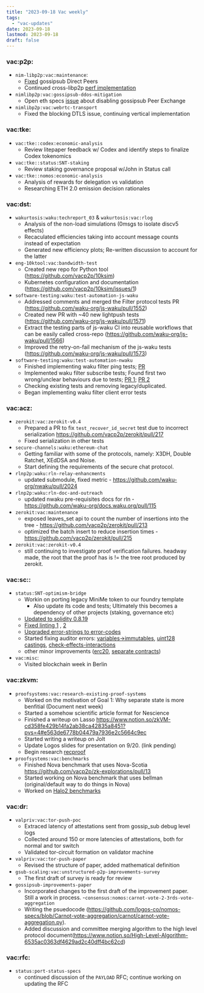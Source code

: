 ```yaml
---
title: "2023-09-18 Vac weekly"
tags:
  - "vac-updates"
date: 2023-09-18
lastmod: 2023-09-18
draft: false
---
```


### vac:p2p:
- `nim-libp2p:vac:maintenance`:
  - [Fixed](https://github.com/status-im/nimbus-eth2/pull/5427) gossipsub Direct Peers
  - Continued cross-libp2p [perf implementation](https://github.com/libp2p/test-plans/pull/262)
- `nimlibp2p:vac:gossipsub-ddos-mitigation`
  - Open eth specs [issue](https://github.com/ethereum/consensus-specs/issues/3500) about disabling gossipsub Peer Exchange
- `nimlibp2p:vac:webrtc-transport`
  - Fixed the blocking DTLS issue, continuing vertical implementation

### vac:tke:
- `vac:tke::codex:economic-analysis`
  - Review litepaper feedback w/ Codex and identify steps to finalize Codex tokenomics
- `vac:tke::status:SNT-staking`
  - Review staking governance proposal w/John in Status call
- `vac:tke::nomos:economic-analysis`
  - Analysis of rewards for delegation vs validation
  - Researching ETH 2.0 emission decision rationales

### vac:dst:
- `wakurtosis:waku:techreport_03` & `wakurtosis:vac:rlog`
  - Analysis of the non-load simulations (0msgs to isolate discv5 effects)
  - Recaculated efficiencies taking into account message counts instead of expectation
  - Generated new efficiency plots; Re-written discussion to account for the latter
- `eng-10ktool:vac:bandwidth-test`
  - Created new repo for Python tool (https://github.com/vacp2p/10ksim)
  - Kubernetes configuration and documentation (https://github.com/vacp2p/10ksim/issues/1)
- `software-testing:waku:test-automation-js-waku`
  - Addressed comments and merged the Filter protocol tests PR  (https://github.com/waku-org/js-waku/pull/1552)
  - Created new PR with ~40 new lightpush tests (https://github.com/waku-org/js-waku/pull/1571)
  - Extract the testing parts of js-waku CI into reusable workflows that can be easily called cross-repo (https://github.com/waku-org/js-waku/pull/1566)
  - Improved the retry-on-fail mechanism of the js-waku tests (https://github.com/waku-org/js-waku/pull/1573)
- `software-testing:waku:test-automation-nwaku`
  - Finished implementing waku filter ping tests; [PR](https://github.com/waku-org/nwaku/pull/2023)
  - Implemented waku filter subscribe tests; Found first two wrong/unclear behaviours due to tests; [PR 1](https://github.com/waku-org/nwaku/pull/2034); [PR 2](https://github.com/waku-org/nwaku/pull/2035)
  - Checking existing tests and removing legacy/duplicated.
  - Began implementing waku filter client error tests

### vac:acz:
- `zerokit:vac:zerokit-v0.4`
  - Prepared a PR to fix `test_recover_id_secret` test due to incorrect serialization https://github.com/vacp2p/zerokit/pull/217
  - Fixed serialization in other tests
- `secure-channels:waku:ethereum-chat`
  - Getting familiar with some of the protocols, namely: X3DH, Double Ratchet, XEdDSA and Noise.
  - Start defining the requirements of the secure chat protocol.
- `rlnp2p:waku:rln-relay-enhancments`
    - updated submodule, fixed metric - https://github.com/waku-org/nwaku/pull/2024
- `rlnp2p:waku:rln-doc-and-outreach`
    - updated nwaku pre-requisites docs for rln - https://github.com/waku-org/docs.waku.org/pull/115
- `zerokit:vac:maintenance`
    - exposed leaves_set api to count the number of insertions into the tree - https://github.com/vacp2p/zerokit/pull/213
    - optimized the batch insert to reduce insertion times - https://github.com/vacp2p/zerokit/pull/215
- `zerokit:vac:zerokit-v0.4`
    - still continuing to investigate proof verification failures. headway made, the root that the proof has is != the tree root produced by zerokit.

### vac:sc::
- `status:SNT-optimism-bridge`
  - Workin on porting legacy MiniMe token to our foundry template
    - Also update its code and tests; Ultimately this becomes a dependency of other projects (staking, governance etc)
  - [Updated to solidity 0.8.19](https://github.com/vacp2p/minime/pull/1)
  - [Fixed linting 1](https://github.com/vacp2p/minime/pull/10) , [2](https://github.com/vacp2p/minime/pull/12)
  - [Upgraded error-strings to error-codes](https://github.com/vacp2p/minime/pull/13)
  - Started fixing auditor errors: [variables->immutables](https://github.com/vacp2p/minime/pull/23), [uint128 castings](https://github.com/vacp2p/minime/pull/22), [check-effects-interactions](https://github.com/vacp2p/minime/pull/24)
  - other minor improvements ([erc20](https://github.com/vacp2p/minime/pull/14), [separate contracts](https://github.com/vacp2p/minime/pull/16))
- `vac:misc`:
  - Visited blockchain week in Berlin

### vac:zkvm:
- `proofsystems:vac:research-existing-proof-systems`
  - Worked on the motivation of Goal 1: Why separate state is more benfitial (Document next week)
  - Started a somehow scientific article format for Nescience
  - Finished a writeup on Lasso https://www.notion.so/zkVM-cd358fe429b14fa2ab38ca42835a8451?pvs=4#e563de6778b04479a7936e2c5664c9ec
  - Started writing a writeup on Jolt
  - Update Logos slides for presentation on 9/20. (link pending)
  - Begin research [recproof](https://uploads-ssl.webflow.com/6460ebf2b6ff254688bebf1c/64e4dd54d9198fde8d58ef44_main.pdf)
- `proofsystems:vac:benchmarks`
  - Finished Nova benchmark that uses Nova-Scotia https://github.com/vacp2p/zk-explorations/pull/13
  - Started working on Nova benchmark that uses bellman (original/default way to do things in Nova)
  - Worked on [Halo2 benchmarks](https://github.com/vacp2p/zk-explorations/pull/11)

### vac:dr:
- `valpriv:vac:tor-push-poc`
  - Extraced latency of attestations sent from gossip_sub debug level logs
  - Collected around 150 or more latencies of attestations, both for normal and tor switch
  - Validated tor-circuit formation on validator machine
- `valpriv:vac:tor-push-paper`
    - Revised the structure of paper, added mathematical definition
- `gsub-scaling:vac:unstructured-p2p-improvements-survey`
  - The first draft of survey is ready for review
- `gossipsub-improvements-paper`
  - Incorporated changes to the first draft of the improvement paper. Still a work in process.
-`consensus:nomos:carnot-vote-2-3rds-vote-aggregation` 
  - Writing the psuedocode (https://github.com/logos-co/nomos-specs/blob/Carnot-vote-aggregation/carnot/carnot-vote-aggregation.py).
  - Added discussion and committee merging algorithm to the high level protocol document(https://www.notion.so/High-Level-Algorithm-6535ac0363df4629ad2c40dff4bc62cd)

### vac:rfc:
- `status:port-status-specs`
  - continued discussion of the `PAYLOAD` RFC; continue working on updating the RFC

